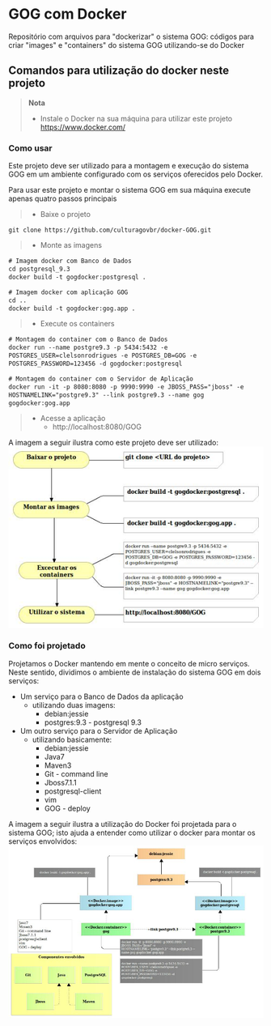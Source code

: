 # GOG com Docker
Repositório com arquivos para "dockerizar" o sistema GOG: códigos para criar "images" e "containers" do sistema GOG utilizando-se do Docker

## Comandos para utilização do docker neste projeto 

> **Nota**
> - Instale o Docker na sua máquina para utilizar este projeto https://www.docker.com/

### Como usar
Este projeto deve ser utilizado para a montagem e execução do sistema GOG em um ambiente configurado com os serviços oferecidos pelo Docker. 

Para usar este projeto e montar o sistema GOG em sua máquina execute apenas quatro passos principais

> - Baixe o projeto 
```
git clone https://github.com/culturagovbr/docker-GOG.git
```
> - Monte as imagens
```
# Imagem docker com Banco de Dados
cd postgresql_9.3
docker build -t gogdocker:postgresql .
```
```
# Imagem docker com aplicação GOG
cd ..
docker build -t gogdocker:gog.app .
```
> - Execute os containers
```
# Montagem do container com o Banco de Dados 
docker run --name postgre9.3 -p 5434:5432 -e POSTGRES_USER=clelsonrodrigues -e POSTGRES_DB=GOG -e POSTGRES_PASSWORD=123456 -d gogdocker:postgresql
```
```
# Montagem do container com o Servidor de Aplicação
docker run -it -p 8080:8080 -p 9990:9990 -e JBOSS_PASS="jboss" -e HOSTNAMELINK="postgre9.3" --link postgre9.3 --name gog gogdocker:gog.app
```
> - Acesse a aplicação
>   - http://localhost:8080/GOG

A imagem a seguir ilustra como este projeto deve ser utilizado:
![Como utilizar este projeto](/arquivos/DockerFluxoUtilizacao.jpg)

### Como foi projetado
Projetamos o Docker mantendo em mente o conceito de micro serviços. Neste sentido, dividimos o ambiente de instalação do sistema GOG em dois serviços:

- Um serviço para o Banco de Dados da aplicação
  - utilizando duas imagens: 
    - debian:jessie
    - postgres:9.3 - postgresql 9.3
- Um outro serviço para o Servidor de Aplicação
  - utilizando basicamente:
    - debian:jessie
    - Java7
    - Maven3
    - Git - command line
    - Jboss7.1.1 
    - postgresql-client
    - vim
    - GOG - deploy

A imagem a seguir ilustra a utilização do Docker foi projetada para o sistema GOG; isto ajuda a entender como utilizar o docker para montar os serviços envolvidos:
![Como foi projetada a utilização do Docker no sistema GOG](/arquivos/DockerMontagemAmbiente.jpg)


